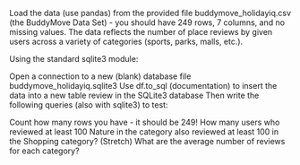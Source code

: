 Load the data (use pandas) from the provided file buddymove_holidayiq.csv (the BuddyMove Data Set) - you should have 249 rows, 7 columns, and no missing values. The data reflects the number of place reviews by given users across a variety of categories (sports, parks, malls, etc.).

Using the standard sqlite3 module:

Open a connection to a new (blank) database file buddymove_holidayiq.sqlite3
Use df.to_sql (documentation) to insert the data into a new table review in the SQLite3 database
Then write the following queries (also with sqlite3) to test:

Count how many rows you have - it should be 249!
How many users who reviewed at least 100 Nature in the category also reviewed at least 100 in the Shopping category?
(Stretch) What are the average number of reviews for each category?
